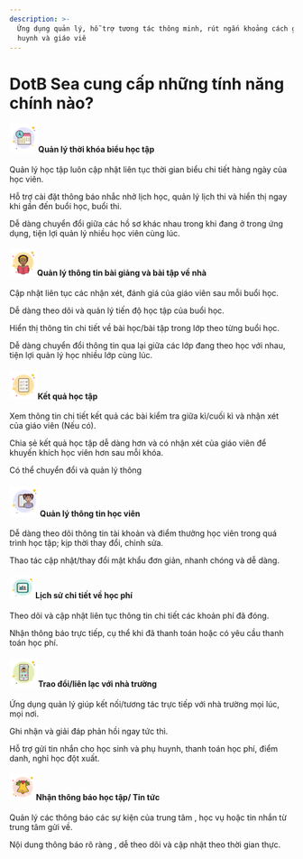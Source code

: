 ```yaml
---
description: >-
  Ứng dụng quản lý, hỗ trợ tương tác thông minh, rút ngắn khoảng cách giữa phụ
  huynh và giáo viê
---
```


# DotB Sea cung cấp những tính năng chính nào?

#### ![](<../../.gitbook/assets/image (120).png>)Quản lý thời khóa biểu học tập

Quản lý học tập luôn cập nhật liên tục thời gian biểu chi tiết hàng ngày của học viên.

Hỗ trợ cài đặt thông báo nhắc nhở lịch học, quản lý lịch thi và hiển thị ngay khi gần đến buổi học, buổi thi.

Dễ dàng chuyển đổi giữa các hồ sơ khác nhau trong khi đang ở trong ứng dụng, tiện lợi quản lý nhiều học viên cùng lúc.

#### <img src="../../.gitbook/assets/image (121).png" alt="" data-size="original">Quản lý thông tin bài giảng và bài tập về nhà

&#x20;Cập nhật liên tục các nhận xét, đánh giá của giáo viên sau mỗi buổi học.

Dễ dàng theo dõi và quản lý tiến độ học tập của buổi học.

Hiển thị thông tin chi tiết về bài học/bài tập trong lớp theo từng buổi học.

Dễ dàng chuyển đổi thông tin qua lại giữa các lớp đang theo học với nhau, tiện lợi quản lý học nhiều lớp cùng lúc.

#### ![](<../../.gitbook/assets/image (122) (1).png>)Kết quả học tập

Xem thông tin chi tiết kết quả các bài kiểm tra giữa kì/cuối kì và nhận xét của giáo viên (Nếu có).

Chia sẻ kết quả học tập dễ dàng hơn và có nhận xét của giáo viên để khuyến khích học viên hơn sau mỗi khóa.

Có thể chuyển đổi và quản lý thông&#x20;

#### <img src="../../.gitbook/assets/image (124) (1).png" alt="" data-size="original">Quản lý thông tin học viên

Dễ dàng theo dõi thông tin tài khoản và điểm thưởng học viên trong quá trình học tập; kịp thời thay đổi, chỉnh sửa.

Thao tác cập nhật/thay đổi mật khẩu đơn giản, nhanh chóng và dễ dàng.

#### ![](<../../.gitbook/assets/image (112).png>)Lịch sử chi tiết về học phí

Theo dõi và cập nhật liên tục thông tin chi tiết các khoản phí đã đóng.

Nhận thông báo trực tiếp, cụ thể khi đã thanh toán hoặc có yêu cầu thanh toán học phí.

#### ![](<../../.gitbook/assets/image (105).png>)Trao đổi/liên lạc với nhà trường

Ứng dụng quản lý giúp kết nối/tương tác trực tiếp với nhà trường mọi lúc, mọi nơi.

Ghi nhận và giải đáp phản hồi ngay tức thì.

Hỗ trợ gửi tin nhắn cho học sinh và phụ huynh, thanh toán học phí, điểm danh, nghỉ học đột xuất.

#### ![](<../../.gitbook/assets/image (109) (1).png>)Nhận thông báo học tập/ Tin tức

Quản lý các thông báo các sự kiện của trung tâm , học vụ hoặc tin nhắn từ trung tâm gửi về.

Nội dung thông báo rõ ràng , dễ theo dõi và cập nhật theo thời gian thực.

